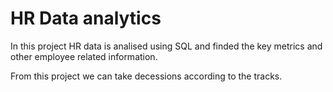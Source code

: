 # HR Data analytics

In this project HR data is analised using SQL and finded the key metrics and other employee related information. 

From this project we can take decessions according to the tracks. 

